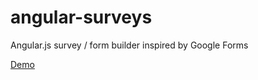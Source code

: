 # angular-surveys
Angular.js survey / form builder inspired by Google Forms

[Demo](http://mwasiluk.github.io/angular-surveys)
